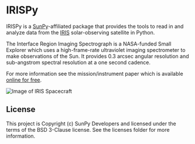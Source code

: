 # IRISPy

IRISPy is a [SunPy](http://sunpy.org)-affiliated package that provides the tools to read in and
analyze data from the [IRIS](http://iris.lmsal.com) solar-observing satellite in Python.

The Interface Region Imaging Spectrograph is a NASA-funded Small Explorer which uses a
high-frame-rate ultraviolet imaging spectrometer to make observations of the Sun. It provides
0.3 arcsec angular resolution and sub-angstrom spectral resolution at a one second cadence.

For more information see the mission/instrument paper which is available [online for free](https://www.lmsal.com/iris_science/doc?cmd=dcur&proj_num=IS0196&file_type=pdf).

![Image of IRIS Spacecraft](http://iris.lmsal.com/images/iris_full.jpg)



## License

This project is Copyright (c) SunPy Developers and licensed under the terms of the BSD 3-Clause license.
See the licenses folder for more information.
